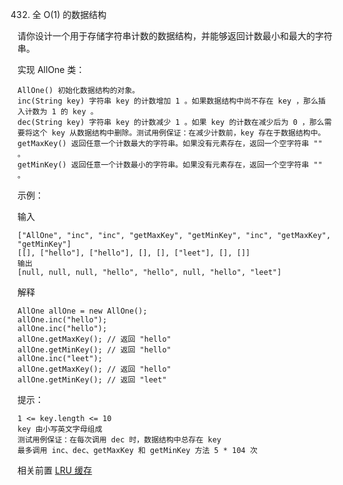432. 全 O(1) 的数据结构

请你设计一个用于存储字符串计数的数据结构，并能够返回计数最小和最大的字符串。

实现 AllOne 类：

    AllOne() 初始化数据结构的对象。
    inc(String key) 字符串 key 的计数增加 1 。如果数据结构中尚不存在 key ，那么插入计数为 1 的 key 。
    dec(String key) 字符串 key 的计数减少 1 。如果 key 的计数在减少后为 0 ，那么需要将这个 key 从数据结构中删除。测试用例保证：在减少计数前，key 存在于数据结构中。
    getMaxKey() 返回任意一个计数最大的字符串。如果没有元素存在，返回一个空字符串 "" 。
    getMinKey() 返回任意一个计数最小的字符串。如果没有元素存在，返回一个空字符串 "" 。
 

示例：

输入

    ["AllOne", "inc", "inc", "getMaxKey", "getMinKey", "inc", "getMaxKey", "getMinKey"]
    [[], ["hello"], ["hello"], [], [], ["leet"], [], []]
    输出
    [null, null, null, "hello", "hello", null, "hello", "leet"]

解释

    AllOne allOne = new AllOne();
    allOne.inc("hello");
    allOne.inc("hello");
    allOne.getMaxKey(); // 返回 "hello"
    allOne.getMinKey(); // 返回 "hello"
    allOne.inc("leet");
    allOne.getMaxKey(); // 返回 "hello"
    allOne.getMinKey(); // 返回 "leet"
 

提示：

    1 <= key.length <= 10
    key 由小写英文字母组成
    测试用例保证：在每次调用 dec 时，数据结构中总存在 key
    最多调用 inc、dec、getMaxKey 和 getMinKey 方法 5 * 104 次

相关前置 [LRU 缓存](../146.m.LRU缓存/Readme.md)

